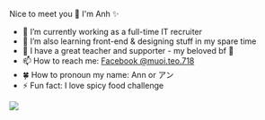Nice to meet you 👋
I'm Anh ✨
- 🔭 I’m currently working as a full-time IT recruiter
- 🌱 I’m also learning front-end & designing stuff in my spare time
- 🧑 I have a great teacher and supporter - my beloved bf 🏹
- 📫 How to reach me: [Facebook @muoi.teo.718](https://www.facebook.com/muoi.teo.718)
- 🍀 How to pronoun my name: Ann or アン
- ⚡ Fun fact: I love spicy food challenge

<img src="https://github-readme-stats.vercel.app/api?username=ananana3112&&show_icons=true&title_color=ffffff&icon_color=bb2acf&text_color=daf7dc&bg_color=151515">
